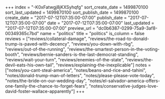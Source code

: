 +++
index = "-K0xFatwgj8jKXSyhqfg"
sort_create_date = 1499870100
sort_last_updated = 1499870100
sort_publish_date = 1499870100
create_date = "2017-07-12T07:35:00-07:00"
publish_date = "2017-07-12T07:35:00-07:00"
date = "2017-07-12T07:35:00-07:00"
last_updated = "2017-07-12T07:35:00-07:00"
preview_url = "dc0b6387-0299-75a9-3af8-00349365c7bd"
name = "politics"
title = "politics"
is_column = false
reviews = ["reviews/collateral-damage", "reviews/the-road-to-donald-trump-is-paved-with-decency", "reviews/you-down-with-rbg", "reviews/out-of-the-running", "reviews/the-smartest-person-in-the-voting-booth", "reviews/bernie-sanders-is-the-last-democrat-standing", "reviews/wait-your-turn", "reviews/enemies-of-the-state", "reviews/the-devil-eats-his-own-tail", "reviews/explaining-the-inexplicable"]
notes = ["notes/you-cant-steal-america", "notes/beans-and-rice-and-tahini", "notes/donald-trump-man-of-letters", "notes/please-please-vote-today", "notes/the-bride-on-our-wedding-day", "notes/el-salvador-america-offers-one-family-the-chance-to-forget-fears", "notes/conservative-judges-love-david-foster-wallace-apparently"]
+++

